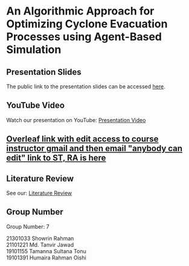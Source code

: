 # An Algorithmic Approach for Optimizing Cyclone Evacuation Processes using Agent-Based Simulation


## Presentation Slides

The public link to the presentation slides can be accessed [here](https://docs.google.com/presentation/d/1z5guPpwaZTBM70RF6t3bzcP5G9bg9Ucl/edit?usp=sharing&ouid=107074156195718368031&rtpof=true&sd=true).

## YouTube Video

Watch our presentation on YouTube: [Presentation Video]()
## [Overleaf link with edit access to course instructor gmail and then email "anybody can edit" link to ST, RA is here](https://www.overleaf.com/8393345214svvvypbhrjnd#eaa364)

## Literature Review 

See our: [ Literature Review](https://docs.google.com/spreadsheets/d/1CKo4qRVq8C53A7WHDSBos4oDjrqE_L4KjHcUKCOeaZU/edit#gid=396298435)


## Group Number

Group Number: 7

21301033	Showrin Rahman <br>
21101221	Md. Tanvir Jawad <br>
19101155	Tamanna Sultana Tonu <br>
19101391	Humaira Rahman Oishi 
